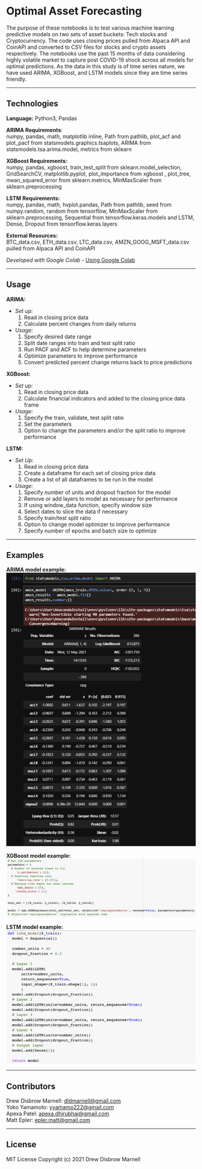 # Optimal Asset Forecasting 

The purpose of these notebooks is to test various machine learning predictive models on two sets of asset buckets: Tech stocks and Cryptocurrency. The code uses closing prices pulled from Alpaca API and CoinAPI and converted to CSV files for stocks and crypto assets respectively. The notebooks use the past 15 months of data considering highly volatile market to capture post COVID-19 shock across all models for optimal predictions. As the data in this study is of time series nature, we have used ARIMA, XGBoost, and LSTM models since they are time series friendly.



---

## Technologies

**Language:** Python3, Pandas 

**ARIMA Requirements**: <br />
numpy, pandas, math, matplotlib inline, Path from pathlib, plot_acf and plot_pacf from statsmodels.graphics.tsaplots, ARIMA from statsmodels.tsa.arima.model, metrics from sklearn


**XGBoost Requirements:** <br />
numpy, pandas, xgboost, train_test_split from sklearn.model_selection, GridSearchCV, matplotlib.pyplot, plot_importance from xgboost , plot_tree, mean_squared_error from sklearn.metrics, MinMaxScaler from sklearn.preprocessing 

**LSTM Requirements:** <br />
numpy, pandas, math, hvplot.pandas, Path from pathlib, seed from numpy.random, random from tensorflow, MinMaxScaler from sklearn.preprocessing, Sequential from tensorflow.keras.models and LSTM, Dense, Dropout from tensorflow.keras.layers

**External Resources:** <br />
BTC_data.csv, ETH_data.csv, LTC_data.csv,  AMZN_GOOG_MSFT_data.csv pulled from Alpaca API and CoinAPI

*Developed with Google Colab* - [Using Google Colab](https://colab.research.google.com/notebooks/intro.ipynb?utm_source=scs-index)


---

## Usage

**ARIMA:**
- *Set up:*
    1. Read in closing price data <br />
    2. Calculate percent changes from daily returns <br />
- *Usage:*
    1. Specify desired date range <br />
    2. Split date ranges into train and test split ratio <br />
    3. Run PACF and ACF to help determine parameters <br />
    4. Optimize parameters to improve performance <br />
    5. Convert predicted percent change returns back to price predictions <br />

**XGBoost:**
- *Set up:*
    1. Read in closing price data <br /> 
    2. Calculate financial indicators and added to the closing price data frame <br /> 
- *Usage:*
    1. Specify the train, validate, test split ratio <br /> 
    2. Set the parameters <br /> 
    3. Option to change the parameters and/or the split ratio to improve performance <br /> 

**LSTM:**
- *Set Up:*
    1. Read in closing price data <br /> 
    2. Create a dataframe for each set of closing price data <br /> 
    3. Create a list of all dataframes to be run in the model <br /> 
- *Usage:*
    1. Specify number of units and dropout fraction for the model <br /> 
    2. Remove or add layers to model as necessary for performance <br /> 
    3. If using window_data function, specify window size <br /> 
    4. Select dates to slice the data if necessary <br /> 
    5. Specify train/test split ratio <br /> 
    6. Option to change model optimizer to improve performance <br /> 
    7. Specify number of epochs and batch size to optimize <br /> 


---

## Examples

**ARIMA model example:** <br /> 
![arima_model](Resources/Images/ARIMA/amzn_model_parameters.png)

**XGBoost model example:** <br /> 
![xgboost_model](Resources/Images/XGBoost/xgboost_model.png)

**LSTM model example:** <br /> 
![lstm_model](Resources/Images/LSTM/lstm_model.png)



---

## Contributors

Drew Disbrow Marnell: dldmarnell@gmail.com <br /> 
Yoko Yamamoto: yyamamo222@gmail.com <br /> 
Apexa Patel: apexa.dhirubhai@gmail.com <br /> 
Matt Epler: epler.matt@gmail.com <br /> 


---

## License

MIT License
Copyright (c) 2021 Drew Disbrow Marnell